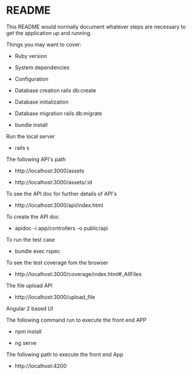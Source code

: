 # README

This README would normally document whatever steps are necessary to get the
application up and running.

Things you may want to cover:

* Ruby version

* System dependencies

* Configuration

* Database creation rails db:create

* Database initialization

* Database migration rails db:migrate

* bundle install

Run the local server

* rails s

The following API's path

* http://localhost:3000/assets

* http://localhost:3000/assets/:id

To see the API doc for further details of API's

* http://localhost:3000/api/index.html

To create the API doc

* apidoc -i app/controllers -o public/api

To run the test case 

* bundle exec rspec

To see the test coverage fom the browser

* http://localhost:3000/coverage/index.html#_AllFiles

The file upload API

* http://localhost:3000/upload_file

Angular 2 based UI

The following command run to execute the front end APP

* npm install

* ng serve

The following path to execute the front end App

* http://localhost:4200